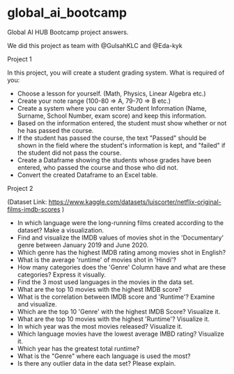 # global_ai_bootcamp
Global AI HUB Bootcamp project answers.

We did this project as team with @GulsahKLC and @Eda-kyk

Project 1

In this project, you will create a student grading system. What is required of you:

+ Choose a lesson for yourself. (Math, Physics, Linear Algebra etc.)
+ Create your note range (100-80 ⇒ A, 79-70 ⇒ B etc.)
+ Create a system where you can enter Student Information (Name, Surname, School Number, exam score) and keep this information.
+ Based on the information entered, the student must show whether or not he has passed the course.
+ If the student has passed the course, the text "Passed" should be shown in the field where the student's information is kept, and "failed" if the student did not pass the course.
+ Create a Dataframe showing the students whose grades have been entered, who passed the course and those who did not.
+ Convert the created Dataframe to an Excel table.


Project 2

(Dataset Link: https://www.kaggle.com/datasets/luiscorter/netflix-original-films-imdb-scores )

+ In which language were the long-running films created according to the dataset? Make a visualization.
+ Find and visualize the IMDB values ​​of movies shot in the 'Documentary' genre between January 2019 and June 2020.
+ Which genre has the highest IMDB rating among movies shot in English?
+ What is the average 'runtime' of movies shot in 'Hindi'?
+ How many categories does the 'Genre' Column have and what are these categories? Express it visually.
+ Find the 3 most used languages ​​in the movies in the data set.
+ What are the top 10 movies with the highest IMDB score?
+ What is the correlation between IMDB score and 'Runtime'? Examine and visualize.
+ Which are the top 10 'Genre' with the highest IMDB Score? Visualize it.
+ What are the top 10 movies with the highest 'Runtime'? Visualize it.
+ In which year was the most movies released? Visualize it.
+ Which language movies have the lowest average IMBD rating? Visualize it.
+ Which year has the greatest total runtime?
+ What is the "Genre" where each language is used the most?
+ Is there any outlier data in the data set? Please explain.
